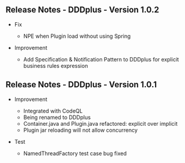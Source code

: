 ## Release Notes - DDDplus - Version 1.0.2

* Fix
   * NPE when Plugin load without using Spring

* Improvement
   * Add Specification & Notification Pattern to DDDplus for explicit business rules expression

## Release Notes - DDDplus - Version 1.0.1

* Improvement
   * Integrated with CodeQL
   * Being renamed to DDDplus
   * Container.java and Plugin.java refactored: explicit over implicit
   * Plugin jar reloading will not allow concurrency

* Test
   * NamedThreadFactory test case bug fixed
